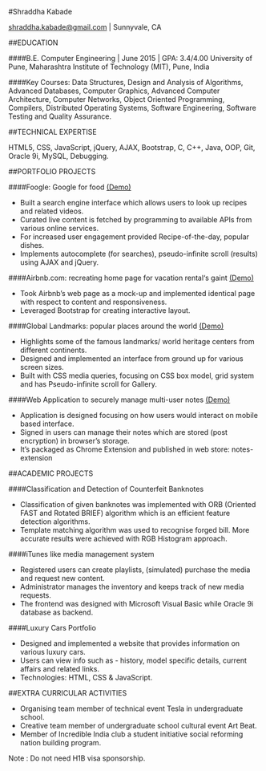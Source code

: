 #Shraddha Kabade

shraddha.kabade@gmail.com  |  Sunnyvale, CA

##EDUCATION

####B.E. Computer Engineering   |   June 2015   |    GPA: 3.4/4.00
University of Pune, Maharashtra Institute of Technology (MIT), Pune, India                      

####Key Courses: 
Data Structures, Design and Analysis of Algorithms, Advanced Databases, Computer Graphics, Advanced Computer Architecture,  Computer Networks, Object Oriented Programming, Compilers, Distributed Operating Systems, Software Engineering, Software Testing and Quality Assurance.

##TECHNICAL EXPERTISE

HTML5, CSS, JavaScript, jQuery, AJAX, Bootstrap, C, C++, Java, OOP, Git, Oracle 9i, MySQL, Debugging.

##PORTFOLIO PROJECTS

####Foogle: Google for food [(Demo)](http://kshraddha.github.io/foogle)
* Built a search engine interface which allows users to look up recipes and related videos.
* Curated live content is fetched by programming to available APIs from various online services.
* For increased user engagement provided Recipe-of-the-day, popular dishes.
* Implements autocomplete (for searches), pseudo-infinite scroll (results) using AJAX and jQuery.

####Airbnb.com: recreating home page for vacation rental‘s gaint [(Demo)](http://kshraddha.github.io/airbnb)
* Took Airbnb’s web page as a mock-up and implemented identical page with respect to content and responsiveness.
* Leveraged Bootstrap for creating interactive layout.

####Global Landmarks: popular places around the world [(Demo)](http://kshraddha.github.io/global-landmarks)
* Highlights some of the famous landmarks/ world heritage centers from different continents.
* Designed and implemented an interface from ground up for various screen sizes.
* Built with CSS media queries, focusing on CSS box model, grid system and has Pseudo-infinite scroll for Gallery.

####Web Application to securely manage multi-user notes [(Demo)](http://kshraddha.github.io/notes)
* Application is designed focusing on how users would interact on mobile based interface.
* Signed in users can manage their notes which are stored (post encryption) in browser’s storage.
* It’s packaged as Chrome Extension and published in web store: notes-extension


##ACADEMIC PROJECTS

####Classification and Detection of Counterfeit Banknotes
* Classification of given banknotes was implemented with ORB (Oriented FAST and Rotated BRIEF) algorithm which is an efficient feature detection algorithms.
* Template matching algorithm was used to recognise forged bill. More accurate results were achieved with RGB Histogram approach.

####iTunes like media management system
* Registered users can create playlists, (simulated) purchase the media and request new content.
* Administrator manages the inventory and keeps track of new media requests.
* The frontend was designed with Microsoft Visual Basic while Oracle 9i database as backend.

####Luxury Cars Portfolio       
* Designed and implemented a website that provides information on various luxury cars. 
* Users can view info such as - history, model specific details, current affairs and related links.
* Technologies: HTML, CSS & JavaScript.


##EXTRA CURRICULAR ACTIVITIES

* Organising team member of technical event Tesla in undergraduate school.
* Creative team member of undergraduate school cultural event Art Beat.
* Member of Incredible India club a student initiative social reforming nation building program.

Note : Do not need H1B visa sponsorship.
